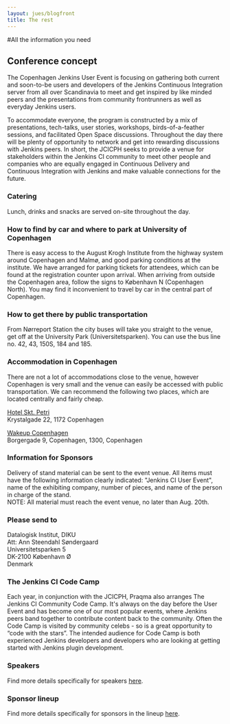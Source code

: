 ```yaml
---
layout: jues/blogfront
title: The rest
---
```

#All the information you need<br/>


## Conference concept<br/>

The Copenhagen Jenkins User Event is focusing on gathering both current and soon-to-be users and developers of the Jenkins Continuous Integration server from all over Scandinavia to meet and get inspired by like minded peers and the presentations from community frontrunners as well as everyday Jenkins users.

To accommodate everyone, the program is constructed by a mix of presentations, tech-talks, user stories, workshops, birds-of-a-feather sessions, and facilitated Open Space discussions. Throughout the day there will be plenty of opportunity to network and get into rewarding discussions with Jenkins peers. In short, the JCICPH seeks to provide a venue for stakeholders within the Jenkins CI community to meet other people and companies who are equally engaged in Continuous Delivery and Continuous Integration with Jenkins and make valuable connections for the future.

### Catering
Lunch, drinks and snacks are served on-site throughout the day.

### How to find by car and where to park at University of Copenhagen
There is easy access to the August Krogh Institute from the highway system around Copenhagen and Malmø, and good parking conditions at the institute. We have arranged for parking tickets for attendees, which can be found at the registration counter upon arrival. When arriving from outside the Copenhagen area, follow the signs to København N (Copenhagen North). You may find it inconvenient to travel by car in the central part of Copenhagen.

### How to get there by public transportation

From Nørreport Station the city buses will take you straight to the venue, get off at the University Park (Universitetsparken). You can use the bus line no. 42, 43, 150S, 184 and 185.<br/>


### Accommodation in Copenhagen

There are not a lot of accommodations close to the venue, however Copenhagen is very small and the venue can easily be accessed with public transportation. We can recommend the following two places, which are located centrally and fairly cheap.<br/>

[Hotel Skt. Petri](http://www.sktpetri.com/)<br/>
Krystalgade 22, 1172 Copenhagen<br/>

[Wakeup Copenhagen](https://www.wakeupcopenhagen.dk)<br/>
Borgergade 9, Copenhagen, 1300, Copenhagen<br/>

### Information for Sponsors

Delivery of stand material can be sent to the event venue. All items must have the following information clearly indicated: "Jenkins CI User Event", name of the exhibiting company, number of pieces, and name of the person in charge of the stand.<br/>
NOTE: All material must reach the event venue, no later than Aug. 20th.

### Please send to

Datalogisk Institut, DIKU<br/>
Att: Ann Steendahl Søndergaard<br/>
Universitetsparken 5<br/>
DK-2100 København Ø<br/>
Denmark<br/>

### The  Jenkins CI Code Camp

Each year, in conjunction with the JCICPH, Praqma also arranges The Jenkins CI Community Code Camp. It's always on the day before the User Event and has become one of our most popular events, where Jenkins peers band together to contribute content back to the community. Often the Code Camp is visited by community celebs - so is a great opportunity to “code with the stars”.
The intended audience for Code Camp is both experienced Jenkins developers and developers who are looking at getting started with Jenkins plugin development.

### Speakers

Find more details specifically for speakers [here](/agenda/speaker.html).

### Sponsor lineup

Find more details specifically for sponsors in the lineup [here](/agenda/sponsor-lineup.html).
